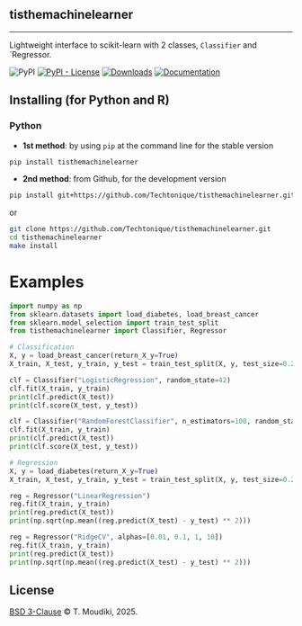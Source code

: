 tisthemachinelearner
--------

<hr>

Lightweight interface to scikit-learn with 2 classes, `Classifier` and `Regressor. 

![PyPI](https://img.shields.io/pypi/v/tisthemachinelearner) [![PyPI - License](https://img.shields.io/pypi/l/tisthemachinelearner)](LICENSE) [![Downloads](https://pepy.tech/badge/tisthemachinelearner)](https://pepy.tech/project/tisthemachinelearner) 
[![Documentation](https://img.shields.io/badge/documentation-is_here-green)](https://techtonique.github.io/tisthemachinelearner/)


## Installing (for Python and R)

### Python 

- __1st method__: by using `pip` at the command line for the stable version

```bash
pip install tisthemachinelearner
```

- __2nd method__: from Github, for the development version

```bash
pip install git+https://github.com/Techtonique/tisthemachinelearner.git
```

or 

```bash
git clone https://github.com/Techtonique/tisthemachinelearner.git
cd tisthemachinelearner
make install
```

# Examples

```python
import numpy as np
from sklearn.datasets import load_diabetes, load_breast_cancer
from sklearn.model_selection import train_test_split
from tisthemachinelearner import Classifier, Regressor

# Classification
X, y = load_breast_cancer(return_X_y=True)
X_train, X_test, y_train, y_test = train_test_split(X, y, test_size=0.2, random_state=42)

clf = Classifier("LogisticRegression", random_state=42)
clf.fit(X_train, y_train)
print(clf.predict(X_test))
print(clf.score(X_test, y_test))

clf = Classifier("RandomForestClassifier", n_estimators=100, random_state=42)
clf.fit(X_train, y_train)
print(clf.predict(X_test))
print(clf.score(X_test, y_test))

# Regression
X, y = load_diabetes(return_X_y=True)
X_train, X_test, y_train, y_test = train_test_split(X, y, test_size=0.2, random_state=42)

reg = Regressor("LinearRegression")
reg.fit(X_train, y_train)
print(reg.predict(X_test))
print(np.sqrt(np.mean((reg.predict(X_test) - y_test) ** 2)))

reg = Regressor("RidgeCV", alphas=[0.01, 0.1, 1, 10])
reg.fit(X_train, y_train)
print(reg.predict(X_test))
print(np.sqrt(np.mean((reg.predict(X_test) - y_test) ** 2)))
```

## License

[BSD 3-Clause](LICENSE) © T. Moudiki, 2025. 
